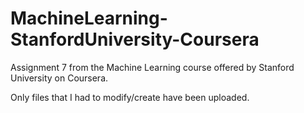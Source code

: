 # MachineLearning-StanfordUniversity-Coursera
Assignment 7 from the Machine Learning course offered by Stanford University on Coursera.

Only files that I had to modify/create have been uploaded.
